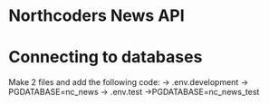 # Northcoders News API

# Connecting to databases
Make 2 files and add the following code:
-> .env.development -> PGDATABASE=nc_news
-> .env.test ->PGDATABASE=nc_news_test